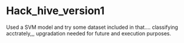# Hack_hive_version1
Used a SVM model and try some dataset included in that.... classifying acctrately,,, upgradation needed for future and execution purposes.
